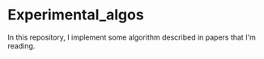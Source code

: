 Experimental_algos
==================

In this repository, I implement some algorithm described in papers that I'm reading.

